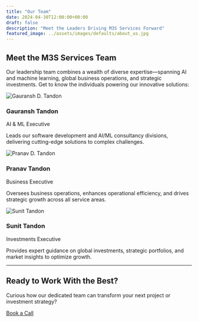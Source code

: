 ```yaml
---
title: "Our Team"
date: 2024-04-30T12:00:00+00:00
draft: false
description: "Meet the Leaders Driving M3S Services Forward"
featured_image: ../assets/images/defaults/about_us.jpg
---
```


## Meet the M3S Services Team

Our leadership team combines a wealth of diverse expertise—spanning AI and machine learning, global business operations, and strategic investments. Get to know the individuals powering our innovative solutions:

<div class="grid grid-cols-1 md:grid-cols-3 gap-6 mt-8">
  <!-- Gauransh Dhruv Tandon -->
  <div class="flex flex-col items-center bg-gray-900 rounded-lg px-6 py-8 hover:shadow-xl transition-shadow">
    <img 
      src="https://m3sservices.s3.amazonaws.com/gauransh.jpg" 
      alt="Gauransh D. Tandon" 
      class="w-32 h-32 rounded-full object-cover mb-4"
    />
    <h3 class="text-xl font-bold text-white">Gauransh Tandon</h3>
    <p class="mt-2 text-md text-gray-300">AI & ML Executive</p>
    <p class="mt-4 text-gray-400 text-center">
      Leads our software development and AI/ML consultancy divisions, delivering cutting-edge solutions to complex challenges.
    </p>
  </div>

  <!-- Pranav D. Tandon -->
  <div class="flex flex-col items-center bg-gray-900 rounded-lg px-6 py-8 hover:shadow-xl transition-shadow">
    <img 
      src="https://m3sservices.s3.amazonaws.com/pranav.jpg"
      alt="Pranav D. Tandon" 
      class="w-32 h-32 rounded-full object-cover mb-4"
    />
    <h3 class="text-xl font-bold text-white">Pranav Tandon</h3>
    <p class="mt-2 text-md text-gray-300">Business Executive</p>
    <p class="mt-4 text-gray-400 text-center">
      Oversees business operations, enhances operational efficiency, and drives strategic growth across all service areas.
    </p>
  </div>

  <!-- Sunit Tandon -->
  <div class="flex flex-col items-center bg-gray-900 rounded-lg px-6 py-8 hover:shadow-xl transition-shadow">
    <img 
      src="https://m3sservices.s3.amazonaws.com/sunit.jpg"
      alt="Sunit Tandon" 
      class="w-32 h-32 rounded-full object-cover mb-4"
    />
    <h3 class="text-xl font-bold text-white">Sunit Tandon</h3>
    <p class="mt-2 text-md text-gray-300">Investments Executive</p>
    <p class="mt-4 text-gray-400 text-center">
      Provides expert guidance on global investments, strategic portfolios, and market insights to optimize growth.
    </p>
  </div>
</div>

---

## Ready to Work With the Best?

<div class="mt-8 text-center text-xxl ">
    <p class="text-gray-300 mb-3">
Curious how our dedicated team can transform your next project or investment strategy? 
    </p>
    <a
      href="https://cal.com/m3sservices/30min?month=2025-01&date=2025-01-27"
      target="_blank"
      rel="noopener"
      class="inline-block rounded-md bg-gradient-to-r from-pink-500 to-purple-500 px-6 py-3 text-sm font-semibold text-white transition hover:from-purple-500 hover:to-pink-500 focus-visible:outline-none focus-visible:ring-2 focus-visible:ring-pink-500 focus-visible:ring-offset-2"
    >
      Book a Call
    </a>
  </div>